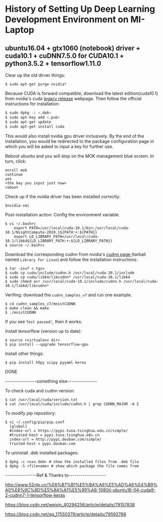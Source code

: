 # History of Setting Up Deep Learning Development Environment on MI-Laptop
## ubuntu16.04 + gtx1060 (notebook) driver + cuda10.1 + cuDNN7.5.0 for CUDA10.1 + python3.5.2 + tensorflow1.11.0

Clear up the old dirver things:
```
$ sudo apt-get purge nvidia*
```
Because CUDA is forward compatible,
download the latest edition(cuda10.1) from nvidia's cuda [legacy release](https://developer.nvidia.com/cuda-toolkit-archive) webpage. 
Then follow the official instructions for installation:
```sh
$ sudo dpkg -i <.deb>
$ sudo apt-key add <.pub>
$ sudo apt-get update
$ sudo apt-get install cuda
```
This would also install nvidia gpu driver inclusively.
By the end of the installation, you would be redirected to the package configuration page in which 
you will be asked to input a key for further use.

Reboot ubuntu and you will stop on the MOK management blue screen.
In turn, click:
```
enroll mok
continue
yes
<the key you input just now>
reboot
```
Check up if the nvidia driver has been installed correctly:
```
$nvidia-smi
```
Post-installation action: Config the environment variable.
```
$ vi ~/.bashrc
    export PATH=/usr/local/cuda-10.1/bin:/usr/local/cuda-10.1/NsightCompute-2019.1${PATH:+:${PATH}}
    export LD_LIBRARY_PATH=/usr/local/cuda-10.1/lib64${LD_LIBRARY_PATH:+:${LD_LIBRARY_PATH}}
$ source ~/.bashrc
```

Download the corresponding cudnn from nvidia's [cudnn page ](https://developer.nvidia.com/rdp/cudnn-download)(tarball named `Library for Linux`) and follow the installation instructions:
```
$ tar -zxvf <.tgz>
$ sudo cp cuda/include/cudnn.h /usr/local/cuda-10.1/include
$ sudo cp cuda/lib64/libcudnn* /usr/local/cuda-10.1/lib64
$ sudo chmod a+r /usr/local/cuda-10.1/include/cudnn.h /usr/local/cuda-10.1/lib64/libcudnn*
```

Verifing: download the `cudnn_samples_v7` and run one example.
```
$ cd cudnn_samples_v7/mnistCUDNN
$ make clean && make
$ ./mnistCUDNN
```
If you see `Test passed!`, then it works.

Install tensorflow (version up to date):
```
$ source <virtualenv dir>
$ pip install --upgrade tensorflow-gpu
```

Install other things:
```
$ pip install h5py scipy pyyaml keras
```

DONE

----------------something else---------------

To check cuda and cudnn version:
```
$ cat /usr/local/cuda/version.txt
$ cat /usr/local/cuda/include/cudnn.h | grep CUDNN_MAJOR -A 2
```
To modify pip repository:
```
$ vi ~/.config/pip/pip.conf
  [global]
  #index-url = https://pypi.tuna.tsinghua.edu.cn/simple/
  #trusted-host = pypi.tuna.tsinghua.edu.cn
  index-url = http://pypi.douban.com/simple/
  trusted-host = pypi.douban.com
```
To uninstall .deb installed packages:
```
$ dpkg -c <xxx.deb> # show the installed files from .deb file
$ dpkg -S <filename> # show which package the file comes from
```
----------------Ref & Thanks to-------------------

http://www.52nlp.cn/%E6%B7%B1%E5%BA%A6%E5%AD%A6%E4%B9%A0%E6%9C%8D%E5%8A%A1%E5%99%A8-1080ti-ubuntu16-04-cuda9-2-cudnn7-1-tensorflow-keras

https://blog.csdn.net/weixin_40294256/article/details/79157838

https://blog.csdn.net/qq_17550379/article/details/79592788
